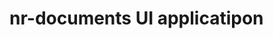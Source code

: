 <!--
 Copyright (c) 2022 CESNET

 This software is released under the MIT License.
 https://opensource.org/licenses/MIT
-->

# nr-documents UI applicatipon

